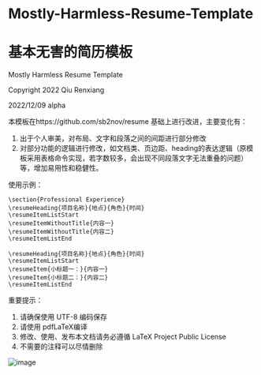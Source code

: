 # Mostly-Harmless-Resume-Template
# 基本无害的简历模板
Mostly Harmless Resume Template

Copyright 2022  Qiu Renxiang

2022/12/09 alpha

本模板在https://github.com/sb2nov/resume
基础上进行改进，主要变化有：
1. 出于个人审美，对布局、文字和段落之间的间距进行部分修改
2. 对部分功能的逻辑进行修改，如文档类、页边距、heading的表达逻辑（原模板采用表格命令实现，若字数较多，会出现不同段落文字无法重叠的问题）等，增加易用性和稳健性。

使用示例：

    \section{Professional Experience}
    \resumeHeading{项目名称}{地点}{角色}{时间}
    \resumeItemListStart
    \resumeItemWithoutTitle{内容一}
    \resumeItemWithoutTitle{内容二}
    \resumeItemListEnd

    \resumeHeading{项目名称}{地点}{角色}{时间}
    \resumeItemListStart
    \resumeItem{小标题一：}{内容一}
    \resumeItem{小标题二：}{内容二}
    \resumeItemListEnd


重要提示：
  1. 请确保使用 UTF-8 编码保存
  2. 请使用 pdfLaTeX编译
  3. 修改、使用、发布本文档请务必遵循 LaTeX Project Public License
  4. 不需要的注释可以尽情删除
  
![image](https://user-images.githubusercontent.com/42570255/206704945-6aa08794-3b87-4ecd-a3e3-3b4920aafebd.png)

